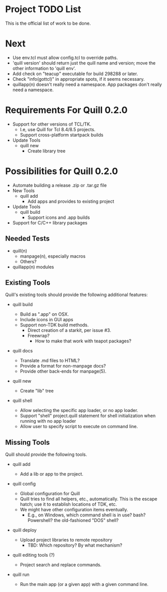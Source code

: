 # Project TODO List

This is the official list of work to be done.

# Next

* Use env.tcl must allow config.tcl to override paths.
* 'quill version' should return just the quill name and version; move
  the other information to 'quill env'.
* Add check on "teacup" executable for build 298288 or later.
* Check "info(gottcl)" in appropriate spots, if it seems necessary.
* quillapp(n) doesn't really need a namespace.  App packages don't
  really need a namespace.

# Requirements For Quill 0.2.0

* Support for other versions of TCL/TK.
  * I.e, use Quill for Tcl 8.4/8.5 projects.
  * Support cross-platform startpack builds
* Update Tools
  * quill new
    * Create library tree

# Possibilities for Quill 0.2.0

* Automate building a release .zip or .tar.gz file
* New Tools
  * quill add
    * Add apps and provides to existing project
* Update Tools
  * quill build
    * Support icons and .app builds
* Support for C/C++ library packages


## Needed Tests

* quill(n)
  * manpage(n), especially macros
  * Others?
* quillapp(n) modules

## Existing Tools

Quill's existing tools should provide the following additional features:

* quill build
  * Build as ".app" on OSX.
  * Include icons in GUI apps
  * Support non-TDK build methods.
    * Direct creation of a starkit, per issue #3.
    * Freewrap?
      * How to make that work with teapot packages?

* quill docs
  * Translate .md files to HTML?
  * Provide a format for non-manpage docs?
  * Provide other back-ends for manpage(5).

* quill new
  * Create "lib" tree

* quill shell
  * Allow selecting the specific app loader, or no app loader.
  * Support "shell" project.quill statement for shell initialization
    when running with no app loader
  * Allow user to specify script to execute on command line.

## Missing Tools

Quill should provide the following tools.

* quill add
  * Add a lib or app to the project.

* quill config
  * Global configuration for Quill
  * Quill tries to find all helpers, etc., automatically.  This is the
    escape hatch; use it to establish locations of TDK, etc.
  * We might have other configuration items eventually.
    * E.g., on Windows, which command shell is in use?  bash?  Powershell?
      the old-fashioned "DOS" shell?

* quill deploy
  * Upload project libraries to remote repository
    * TBD: Which repository?  By what mechanism?

* quill editing tools (?)
  * Project search and replace commands.

* quill run
  * Run the main app (or a given app) with a given command line.

